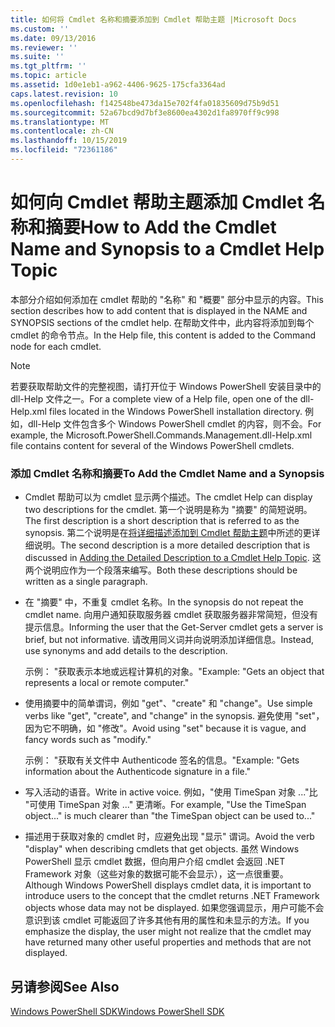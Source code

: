 ```yaml
---
title: 如何将 Cmdlet 名称和摘要添加到 Cmdlet 帮助主题 |Microsoft Docs
ms.custom: ''
ms.date: 09/13/2016
ms.reviewer: ''
ms.suite: ''
ms.tgt_pltfrm: ''
ms.topic: article
ms.assetid: 1d0e1eb1-a962-4406-9625-175cfa3364ad
caps.latest.revision: 10
ms.openlocfilehash: f142548be473da15e702f4fa01835609d75b9d51
ms.sourcegitcommit: 52a67bcd9d7bf3e8600ea4302d1fa8970ff9c998
ms.translationtype: MT
ms.contentlocale: zh-CN
ms.lasthandoff: 10/15/2019
ms.locfileid: "72361186"
---
```

# <a name="how-to-add-the-cmdlet-name-and-synopsis-to-a-cmdlet-help-topic"></a><span data-ttu-id="20c5e-102">如何向 Cmdlet 帮助主题添加 Cmdlet 名称和摘要</span><span class="sxs-lookup"><span data-stu-id="20c5e-102">How to Add the Cmdlet Name and Synopsis to a Cmdlet Help Topic</span></span>

<span data-ttu-id="20c5e-103">本部分介绍如何添加在 cmdlet 帮助的 "名称" 和 "概要" 部分中显示的内容。</span><span class="sxs-lookup"><span data-stu-id="20c5e-103">This section describes how to add content that is displayed in the NAME and SYNOPSIS sections of the cmdlet help.</span></span> <span data-ttu-id="20c5e-104">在帮助文件中，此内容将添加到每个 cmdlet 的命令节点。</span><span class="sxs-lookup"><span data-stu-id="20c5e-104">In the Help file, this content is added to the Command node for each cmdlet.</span></span>

> [!NOTE]
> <span data-ttu-id="20c5e-105">若要获取帮助文件的完整视图，请打开位于 Windows PowerShell 安装目录中的 dll-Help 文件之一。</span><span class="sxs-lookup"><span data-stu-id="20c5e-105">For a complete view of a Help file, open one of the dll-Help.xml files located in the Windows PowerShell installation directory.</span></span> <span data-ttu-id="20c5e-106">例如，dll-Help 文件包含多个 Windows PowerShell cmdlet 的内容，则不会。</span><span class="sxs-lookup"><span data-stu-id="20c5e-106">For example, the Microsoft.PowerShell.Commands.Management.dll-Help.xml file contains content for several of the Windows PowerShell cmdlets.</span></span>

### <a name="to-add-the-cmdlet-name-and-a-synopsis"></a><span data-ttu-id="20c5e-107">添加 Cmdlet 名称和摘要</span><span class="sxs-lookup"><span data-stu-id="20c5e-107">To Add the Cmdlet Name and a Synopsis</span></span>

- <span data-ttu-id="20c5e-108">Cmdlet 帮助可以为 cmdlet 显示两个描述。</span><span class="sxs-lookup"><span data-stu-id="20c5e-108">The cmdlet Help can display two descriptions for the cmdlet.</span></span> <span data-ttu-id="20c5e-109">第一个说明是称为 "摘要" 的简短说明。</span><span class="sxs-lookup"><span data-stu-id="20c5e-109">The first description is a short description that is referred to as the synopsis.</span></span> <span data-ttu-id="20c5e-110">第二个说明是在[将详细描述添加到 Cmdlet 帮助主题](./how-to-add-a-cmdlet-description.md)中所述的更详细说明。</span><span class="sxs-lookup"><span data-stu-id="20c5e-110">The second description is a more detailed description that is discussed in [Adding the Detailed Description to a Cmdlet Help Topic](./how-to-add-a-cmdlet-description.md).</span></span> <span data-ttu-id="20c5e-111">这两个说明应作为一个段落来编写。</span><span class="sxs-lookup"><span data-stu-id="20c5e-111">Both these descriptions should be written as a single paragraph.</span></span>

- <span data-ttu-id="20c5e-112">在 "摘要" 中，不重复 cmdlet 名称。</span><span class="sxs-lookup"><span data-stu-id="20c5e-112">In the synopsis do not repeat the cmdlet name.</span></span> <span data-ttu-id="20c5e-113">向用户通知获取服务器 cmdlet 获取服务器非常简短，但没有提示信息。</span><span class="sxs-lookup"><span data-stu-id="20c5e-113">Informing the user that the Get-Server cmdlet gets a server is brief, but not informative.</span></span> <span data-ttu-id="20c5e-114">请改用同义词并向说明添加详细信息。</span><span class="sxs-lookup"><span data-stu-id="20c5e-114">Instead, use synonyms and add details to the description.</span></span>

  <span data-ttu-id="20c5e-115">示例： "获取表示本地或远程计算机的对象。"</span><span class="sxs-lookup"><span data-stu-id="20c5e-115">Example: "Gets an object that represents a local or remote computer."</span></span>

- <span data-ttu-id="20c5e-116">使用摘要中的简单谓词，例如 "get"、"create" 和 "change"。</span><span class="sxs-lookup"><span data-stu-id="20c5e-116">Use simple verbs like "get", "create", and "change" in the synopsis.</span></span> <span data-ttu-id="20c5e-117">避免使用 "set"，因为它不明确，如 "修改"。</span><span class="sxs-lookup"><span data-stu-id="20c5e-117">Avoid using "set" because it is vague, and fancy words such as "modify."</span></span>

  <span data-ttu-id="20c5e-118">示例： "获取有关文件中 Authenticode 签名的信息。"</span><span class="sxs-lookup"><span data-stu-id="20c5e-118">Example: "Gets information about the Authenticode signature in a file."</span></span>

- <span data-ttu-id="20c5e-119">写入活动的语音。</span><span class="sxs-lookup"><span data-stu-id="20c5e-119">Write in active voice.</span></span> <span data-ttu-id="20c5e-120">例如，"使用 TimeSpan 对象 ..."比 "可使用 TimeSpan 对象 ..." 更清晰。</span><span class="sxs-lookup"><span data-stu-id="20c5e-120">For example, "Use the TimeSpan object..." is much clearer than "the TimeSpan object can be used to..."</span></span>

- <span data-ttu-id="20c5e-121">描述用于获取对象的 cmdlet 时，应避免出现 "显示" 谓词。</span><span class="sxs-lookup"><span data-stu-id="20c5e-121">Avoid the verb "display" when describing cmdlets that get objects.</span></span> <span data-ttu-id="20c5e-122">虽然 Windows PowerShell 显示 cmdlet 数据，但向用户介绍 cmdlet 会返回 .NET Framework 对象（这些对象的数据可能不会显示），这一点很重要。</span><span class="sxs-lookup"><span data-stu-id="20c5e-122">Although Windows PowerShell displays cmdlet data, it is important to introduce users to the concept that the cmdlet returns .NET Framework objects whose data may not be displayed.</span></span> <span data-ttu-id="20c5e-123">如果您强调显示，用户可能不会意识到该 cmdlet 可能返回了许多其他有用的属性和未显示的方法。</span><span class="sxs-lookup"><span data-stu-id="20c5e-123">If you emphasize the display, the user might not realize that the cmdlet may have returned many other useful properties and methods that are not displayed.</span></span>

## <a name="see-also"></a><span data-ttu-id="20c5e-124">另请参阅</span><span class="sxs-lookup"><span data-stu-id="20c5e-124">See Also</span></span>

 [<span data-ttu-id="20c5e-125">Windows PowerShell SDK</span><span class="sxs-lookup"><span data-stu-id="20c5e-125">Windows PowerShell SDK</span></span>](../windows-powershell-reference.md)